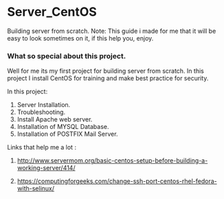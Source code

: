 # Server_CentOS
Building server from scratch.
Note: This guide i made for me that it will be easy to look sometimes on it, if this help you, enjoy.
### What so special about this project. ###

Well for me its my first project for building server from scratch.
In this project I install CentOS for training and make best practice for security.

In this project:

1. Server Installation.
2. Troubleshooting.
3. Install Apache web server.
4. Installation of MYSQL Database.
5. Installation of POSTFIX Mail Server.


Links that help me a lot :
1. http://www.servermom.org/basic-centos-setup-before-building-a-working-server/414/

2. https://computingforgeeks.com/change-ssh-port-centos-rhel-fedora-with-selinux/
